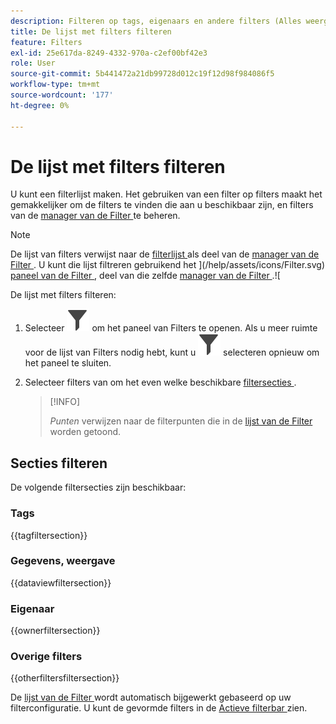 ```yaml
---
description: Filteren op tags, eigenaars en andere filters (Alles weergeven, Mijne, Gedeeld met mij, Favorieten en Goedgekeurd.)
title: De lijst met filters filteren
feature: Filters
exl-id: 25e617da-8249-4332-970a-c2ef00bf42e3
role: User
source-git-commit: 5b441472a21db99728d012c19f12d98f984086f5
workflow-type: tm+mt
source-wordcount: '177'
ht-degree: 0%

---
```


# De lijst met filters filteren

U kunt een filterlijst maken. Het gebruiken van een filter op filters maakt het gemakkelijker om de filters te vinden die aan u beschikbaar zijn, en filters van de [ manager van de Filter ](manage-filters.md) te beheren.

>[!NOTE]
>
>De lijst van filters verwijst naar de [ filterlijst ](manage-filters.md#filters-list) als deel van de [ manager van de Filter ](manage-filters.md). U kunt die lijst filtreren gebruikend het ](/help/assets/icons/Filter.svg) [ paneel van de Filter ](manage-filters.md#filter-panel), deel van die zelfde [ manager van de Filter ](manage-filters.md).![
>


De lijst met filters filteren:

1. Selecteer ![ Filter ](/help/assets/icons/Filter.svg) om het paneel van Filters te openen. Als u meer ruimte voor de lijst van Filters nodig hebt, kunt u ![ Filter ](/help/assets/icons/Filter.svg) selecteren opnieuw om het paneel te sluiten.
1. Selecteer filters van om het even welke beschikbare [ filtersecties ](#filter-sections).

   >[!INFO]
   >
   >*Punten* verwijzen naar de filterpunten die in de [ lijst van de Filter ](manage-filters.md#filters-list) worden getoond.
   > 

## Secties filteren

De volgende filtersecties zijn beschikbaar:

### Tags

{{tagfiltersection}}

### Gegevens, weergave

{{dataviewfiltersection}}

### Eigenaar

{{ownerfiltersection}}


### Overige filters

{{otherfiltersfiltersection}}


De [ lijst van de Filter ](manage-filters.md#filters-list) wordt automatisch bijgewerkt gebaseerd op uw filterconfiguratie. U kunt de gevormde filters in de [ Actieve filterbar ](manage-filters.md#active-filter-bar) zien.
